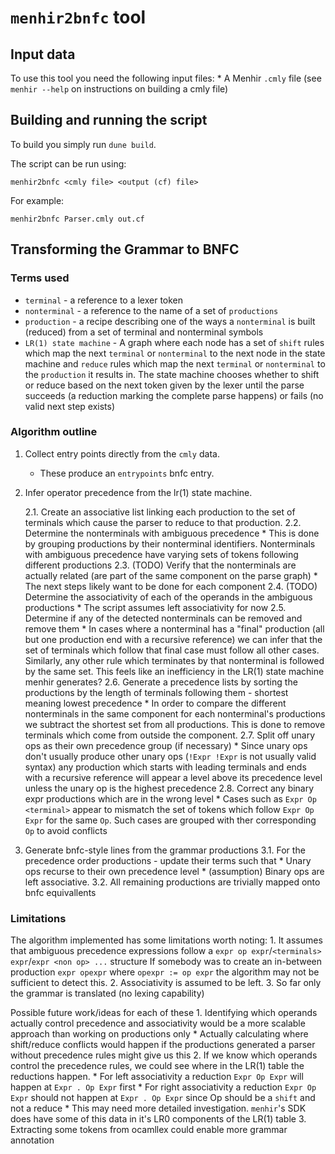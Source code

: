# `menhir2bnfc` tool

## Input data
To use this tool you need the following input files:
    * A Menhir `.cmly` file (see `menhir --help` on instructions on building a cmly file)

## Building and running the script

To build you simply run `dune build`.

The script can be run using:
```
menhir2bnfc <cmly file> <output (cf) file>
```

For example:
```
menhir2bnfc Parser.cmly out.cf
```

## Transforming the Grammar to BNFC

### Terms used

 * `terminal` - a reference to a lexer token
 * `nonterminal` - a reference to the name of a set of `productions`
 * `production` - a recipe describing one of the ways a `nonterminal` is built (reduced) from a set of terminal and nonterminal symbols
 * `LR(1) state machine` - A graph where each node has a set of `shift` rules which map the next `terminal` or `nonterminal` to the next node in the
   state machine and `reduce` rules which map the next `terminal` or `nonterminal` to the `production` it results in. The state machine chooses whether
   to shift or reduce based on the next token given by the lexer until the parse succeeds (a reduction marking the complete parse happens) or fails
   (no valid next step exists)

### Algorithm outline

 1. Collect entry points directly from the `cmly` data.
    * These produce an `entrypoints` bnfc entry.

 2. Infer operator precedence from the lr(1) state machine.

    2.1. Create an associative list linking each production to the set of terminals which cause the parser to reduce to that production.
    2.2. Determine the nonterminals with ambiguous precedence
        * This is done by grouping productions by their nonterminal identifiers. Nonterminals with ambiguous precedence have varying sets of
          tokens following different productions
    2.3. (TODO) Verify that the nonterminals are actually related (are part of the same component on the parse graph)
        * The next steps likely want to be done for each component
    2.4. (TODO) Determine the associativity of each of the operands in the ambiguous productions
        * The script assumes left associativity for now
    2.5. Determine if any of the detected nonterminals can be removed and remove them
        * In cases where a nonterminal has a "final" production (all but one production end with a recursive reference) we can infer that the set of
          terminals which follow that final case must follow all other cases. Similarly, any other rule which terminates by that nonterminal is followed
          by the same set. This feels like an inefficiency in the LR(1) state machine menhir generates?
    2.6. Generate a precedence lists by sorting the productions by the length of terminals following them - shortest meaning lowest precedence
        * In order to compare the different nonterminals in the same component for each nonterminal's productions we subtract the shortest set from
          all productions. This is done to remove terminals which come from outside the component.
    2.7. Split off unary ops as their own precedence group (if necessary)
        * Since unary ops don't usually produce other unary ops (`!Expr !Expr` is not usually valid syntax) any production which starts
          with leading terminals and ends with a recursive reference will appear a level above its precedence level unless the unary op is
          the highest precedence
    2.8. Correct any binary expr productions which are in the wrong level
        * Cases such as `Expr Op <terminal>` appear to mismatch the set of tokens which follow `Expr Op Expr` for the same `Op`.
          Such cases are grouped with ther corresponding `Op` to avoid conflicts

 3. Generate bnfc-style lines from the grammar productions
    3.1. For the precedence order productions - update their terms such that
	    * Unary ops recurse to their own precedence level
	    * (assumption) Binary ops are left associative.
    3.2. All remaining productions are trivially mapped onto bnfc equivallents

### Limitations

The algorithm implemented has some limitations worth noting:
    1. It assumes that ambiguous precedence expressions follow a `expr op expr`/`<terminals> expr`/`expr <non op> ...` structure
       If somebody was to create an in-between production `expr opexpr` where `opexpr := op expr` the algorithm may not be sufficient to detect this.
    2. Associativity is assumed to be left.
    3. So far only the grammar is translated (no lexing capability)

Possible future work/ideas for each of these
    1. Identifying which operands actually control precedence and associativity would be a more scalable approach than working on productions only
        * Actually calculating where shift/reduce conflicts would happen if the productions generated a parser without precedence rules might give us this
    2. If we know which operands control the precedence rules, we could see where in the LR(1) table the reductions happen.
        * For left associativity a reduction `Expr Op Expr` will happen at  `Expr . Op Expr` first
        * For right associativity a reduction `Expr Op Expr` should not happen at `Expr . Op Expr` since Op should be a `shift` and not a reduce
        * This may need more detailed investigation. `menhir`'s SDK does have some of this data in it's LR0 components of the LR(1) table
    3. Extracting some tokens from ocamllex could enable more grammar annotation
